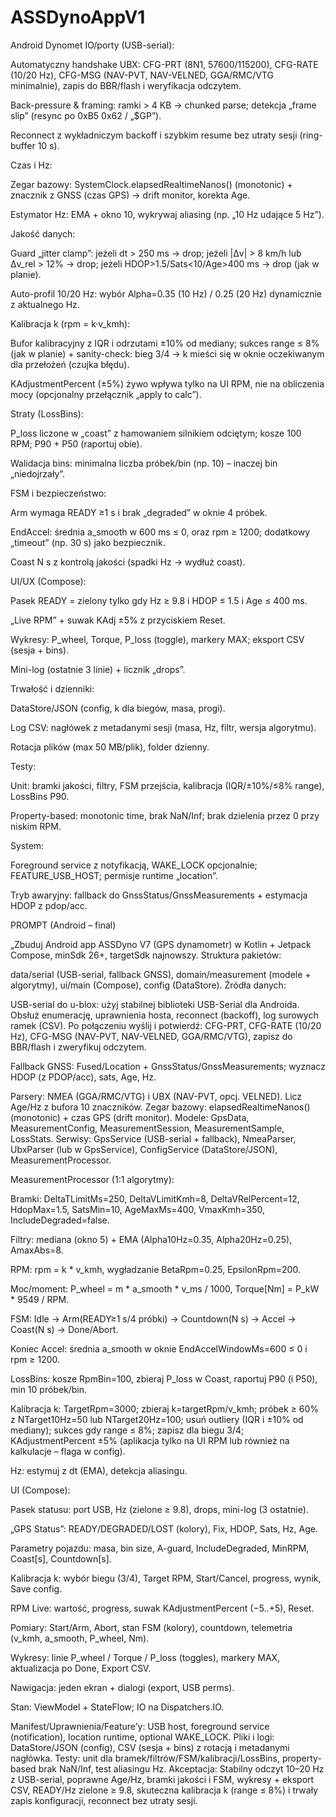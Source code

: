 # ASSDynoAppV1
Android Dynomet
IO/porty (USB-serial):

Automatyczny handshake UBX: CFG-PRT (8N1, 57600/115200), CFG-RATE (10/20 Hz), CFG-MSG (NAV-PVT, NAV-VELNED, GGA/RMC/VTG minimalnie), zapis do BBR/flash i weryfikacja odczytem.

Back-pressure & framing: ramki > 4 KB -> chunked parse; detekcja „frame slip” (resync po 0xB5 0x62 / „$GP”).

Reconnect z wykładniczym backoff i szybkim resume bez utraty sesji (ring-buffer 10 s).

Czas i Hz:

Zegar bazowy: SystemClock.elapsedRealtimeNanos() (monotonic) + znacznik z GNSS (czas GPS) → drift monitor, korekta Age.

Estymator Hz: EMA + okno 10, wykrywaj aliasing (np. „10 Hz udające 5 Hz”).

Jakość danych:

Guard „jitter clamp”: jeżeli dt > 250 ms → drop; jeżeli |Δv| > 8 km/h lub Δv_rel > 12% → drop; jeżeli HDOP>1.5/Sats<10/Age>400 ms → drop (jak w planie).

Auto-profil 10/20 Hz: wybór Alpha=0.35 (10 Hz) / 0.25 (20 Hz) dynamicznie z aktualnego Hz.

Kalibracja k (rpm = k·v_kmh):

Bufor kalibracyjny z IQR i odrzutami ±10% od mediany; sukces range ≤ 8% (jak w planie) + sanity-check: bieg 3/4 → k mieści się w oknie oczekiwanym dla przełożeń (czujka błędu).

KAdjustmentPercent (±5%) żywo wpływa tylko na UI RPM, nie na obliczenia mocy (opcjonalny przełącznik „apply to calc”).

Straty (LossBins):

P_loss liczone w „coast” z hamowaniem silnikiem odciętym; kosze 100 RPM; P90 + P50 (raportuj obie).

Walidacja bins: minimalna liczba próbek/bin (np. 10) – inaczej bin „niedojrzały”.

FSM i bezpieczeństwo:

Arm wymaga READY ≥1 s i brak „degraded” w oknie 4 próbek.

EndAccel: średnia a_smooth w 600 ms ≤ 0, oraz rpm ≥ 1200; dodatkowy „timeout” (np. 30 s) jako bezpiecznik.

Coast N s z kontrolą jakości (spadki Hz → wydłuż coast).

UI/UX (Compose):

Pasek READY = zielony tylko gdy Hz ≥ 9.8 i HDOP ≤ 1.5 i Age ≤ 400 ms.

„Live RPM” + suwak KAdj ±5% z przyciskiem Reset.

Wykresy: P_wheel, Torque, P_loss (toggle), markery MAX; eksport CSV (sesja + bins).

Mini-log (ostatnie 3 linie) + licznik „drops”.

Trwałość i dzienniki:

DataStore/JSON (config, k dla biegów, masa, progi).

Log CSV: nagłówek z metadanymi sesji (masa, Hz, filtr, wersja algorytmu).

Rotacja plików (max 50 MB/plik), folder dzienny.

Testy:

Unit: bramki jakości, filtry, FSM przejścia, kalibracja (IQR/±10%/≤8% range), LossBins P90.

Property-based: monotonic time, brak NaN/Inf; brak dzielenia przez 0 przy niskim RPM.

System:

Foreground service z notyfikacją, WAKE_LOCK opcjonalnie; FEATURE_USB_HOST; permisje runtime „location”.

Tryb awaryjny: fallback do GnssStatus/GnssMeasurements + estymacja HDOP z pdop/acc.

PROMPT (Android – final)

„Zbuduj Android app ASSDyno V7 (GPS dynamometr) w Kotlin + Jetpack Compose, minSdk 26+, targetSdk najnowszy. Struktura pakietów:

data/serial (USB-serial, fallback GNSS), domain/measurement (modele + algorytmy), ui/main (Compose), config (DataStore).
Źródła danych:

USB-serial do u-blox: użyj stabilnej biblioteki USB-Serial dla Androida. Obsłuż enumerację, uprawnienia hosta, reconnect (backoff), log surowych ramek (CSV). Po połączeniu wyślij i potwierdź: CFG-PRT, CFG-RATE (10/20 Hz), CFG-MSG (NAV-PVT, NAV-VELNED, GGA/RMC/VTG), zapisz do BBR/flash i zweryfikuj odczytem.

Fallback GNSS: Fused/Location + GnssStatus/GnssMeasurements; wyznacz HDOP (z PDOP/acc), sats, Age, Hz.

Parsery: NMEA (GGA/RMC/VTG) i UBX (NAV-PVT, opcj. VELNED). Licz Age/Hz z bufora 10 znaczników. Zegar bazowy: elapsedRealtimeNanos() (monotonic) + czas GPS (drift monitor).
Modele: GpsData, MeasurementConfig, MeasurementSession, MeasurementSample, LossStats.
Serwisy: GpsService (USB-serial + fallback), NmeaParser, UbxParser (lub w GpsService), ConfigService (DataStore/JSON), MeasurementProcessor.

MeasurementProcessor (1:1 algorytmy):

Bramki: DeltaTLimitMs=250, DeltaVLimitKmh=8, DeltaVRelPercent=12, HdopMax=1.5, SatsMin=10, AgeMaxMs=400, VmaxKmh=350, IncludeDegraded=false.

Filtry: mediana (okno 5) + EMA (Alpha10Hz=0.35, Alpha20Hz=0.25), AmaxAbs=8.

RPM: rpm = k * v_kmh, wygładzanie BetaRpm=0.25, EpsilonRpm=200.

Moc/moment: P_wheel = m * a_smooth * v_ms / 1000, Torque[Nm] = P_kW * 9549 / RPM.

FSM: Idle → Arm(READY≥1 s/4 próbki) → Countdown(N s) → Accel → Coast(N s) → Done/Abort.

Koniec Accel: średnia a_smooth w oknie EndAccelWindowMs=600 ≤ 0 i rpm ≥ 1200.

LossBins: kosze RpmBin=100, zbieraj P_loss w Coast, raportuj P90 (i P50), min 10 próbek/bin.

Kalibracja k: TargetRpm=3000; zbieraj k=targetRpm/v_kmh; próbek ≥ 60% z NTarget10Hz=50 lub NTarget20Hz=100; usuń outliery (IQR i ±10% od mediany); sukces gdy range ≤ 8%; zapisz dla biegu 3/4; KAdjustmentPercent ±5% (aplikacja tylko na UI RPM lub również na kalkulacje – flaga w config).

Hz: estymuj z dt (EMA), detekcja aliasingu.

UI (Compose):

Pasek statusu: port USB, Hz (zielone ≥ 9.8), drops, mini-log (3 ostatnie).

„GPS Status”: READY/DEGRADED/LOST (kolory), Fix, HDOP, Sats, Hz, Age.

Parametry pojazdu: masa, bin size, A-guard, IncludeDegraded, MinRPM, Coast[s], Countdown[s].

Kalibracja k: wybór biegu (3/4), Target RPM, Start/Cancel, progress, wynik, Save config.

RPM Live: wartość, progress, suwak KAdjustmentPercent (−5..+5), Reset.

Pomiary: Start/Arm, Abort, stan FSM (kolory), countdown, telemetria (v_kmh, a_smooth, P_wheel, Nm).

Wykresy: linie P_wheel / Torque / P_loss (toggles), markery MAX, aktualizacja po Done, Export CSV.

Nawigacja: jeden ekran + dialogi (export, USB perms).

Stan: ViewModel + StateFlow; IO na Dispatchers.IO.

Manifest/Uprawnienia/Feature’y: USB host, foreground service (notification), location runtime, optional WAKE_LOCK.
Pliki i logi: DataStore/JSON (config), CSV (sesja + bins) z rotacją i metadanymi nagłówka.
Testy: unit dla bramek/filtrów/FSM/kalibracji/LossBins, property-based brak NaN/Inf, test aliasingu Hz.
Akceptacja: Stabilny odczyt 10–20 Hz z USB-serial, poprawne Age/Hz, bramki jakości i FSM, wykresy + eksport CSV, READY/Hz zielone ≥ 9.8, skuteczna kalibracja k (range ≤ 8%) i trwały zapis konfiguracji, reconnect bez utraty sesji.